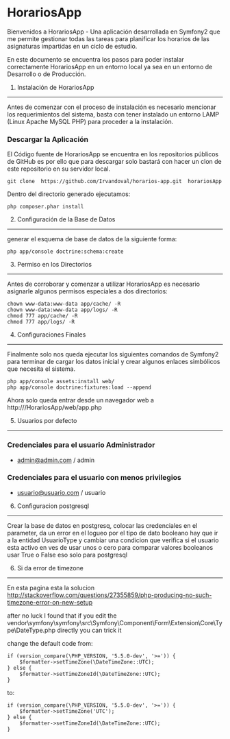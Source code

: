 HorariosApp
=========

Bienvenidos a HorariosApp - Una aplicación desarrollada en Symfony2 que me 
permite gestionar todas las tareas para planificar los horarios de las asignaturas
impartidas en un ciclo de estudio.

En este documento se encuentra los pasos para poder instalar correctamente 
HorariosApp en un entorno local ya sea en un entorno de Desarrollo o de 
Producción.

1) Instalación de HorariosApp
---------------------------

Antes de comenzar con el proceso de instalación es necesario mencionar los 
requerimientos del sistema, basta con tener instalado un entorno LAMP (Linux 
Apache MySQL PHP) para proceder a la instalación.

### Descargar la Aplicación

El Código fuente de HorariosApp se encuentra en los repositorios públicos de 
GitHub es por ello que para descargar solo bastará con hacer un clon de este
repositorio en su servidor local.

    git clone  https://github.com/Irvandoval/horarios-app.git  horariosApp

Dentro del directorio generado ejecutamos:

    php composer.phar install

2) Configuración de la Base de Datos
-------------------------------------

generar el esquema de base de datos de la siguiente forma:

    php app/console doctrine:schema:create

3) Permiso en los Directorios
-----------------------------

Antes de corroborar y comenzar a utilizar HorariosApp es necesario asignarle 
algunos permisos especiales a dos directorios:

    chown www-data:www-data app/cache/ -R
    chown www-data:www-data app/logs/ -R
    chmod 777 app/cache/ -R
    chmod 777 app/logs/ -R

4) Configuraciones Finales
--------------------------

Finalmente solo nos queda ejecutar los siguientes comandos de Symfony2 para 
terminar de cargar los datos inicial y crear algunos enlaces simbólicos que 
necesita el sistema.

    php app/console assets:install web/
    php app/console doctrine:fixtures:load --append

Ahora solo queda entrar desde un navegador web a http://<ip servidor>/HorariosApp/web/app.php


5) Usuarios por defecto
-----------------------

### Credenciales para el usuario Administrador

 * admin@admin.com / admin

### Credenciales para el usuario con menos privilegios

 * usuario@usuario.com / usuario
 
6) Configuracion postgresql 
-----------------------

Crear la base de datos en postgresq, colocar las credenciales en el parameter,
da un error en el logueo por el tipo de dato booleano hay que ir a la entidad 
UsuarioType y cambiar una condicion que verifica si el usuario esta activo en 
ves de usar unos o cero para comparar valores booleanos usar True o False eso 
solo para postgresql

6) Si da error de timezone
-----------------------

En esta pagina esta la solucion
http://stackoverflow.com/questions/27355859/php-producing-no-such-timezone-error-on-new-setup


after no luck I found that if you edit the vendor\symfony\symfony\src\Symfony\Component\Form\Extension\Core\Type\DateType.php directly you can trick it

change the default code from:

    if (version_compare(\PHP_VERSION, '5.5.0-dev', '>=')) {
        $formatter->setTimeZone(\DateTimeZone::UTC);
    } else {
        $formatter->setTimeZoneId(\DateTimeZone::UTC);
    }
to:

    if (version_compare(\PHP_VERSION, '5.5.0-dev', '>=')) {
        $formatter->setTimeZone('UTC');
    } else {
        $formatter->setTimeZoneId(\DateTimeZone::UTC);
    }

